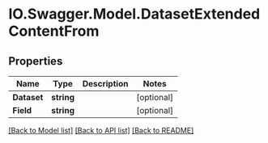 # IO.Swagger.Model.DatasetExtendedContentFrom
## Properties

Name | Type | Description | Notes
------------ | ------------- | ------------- | -------------
**Dataset** | **string** |  | [optional] 
**Field** | **string** |  | [optional] 

[[Back to Model list]](../README.md#documentation-for-models) [[Back to API list]](../README.md#documentation-for-api-endpoints) [[Back to README]](../README.md)

